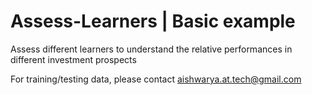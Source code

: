 # Assess-Learners | Basic example
Assess different learners to understand the relative performances in different investment prospects 

For training/testing data, please contact aishwarya.at.tech@gmail.com
